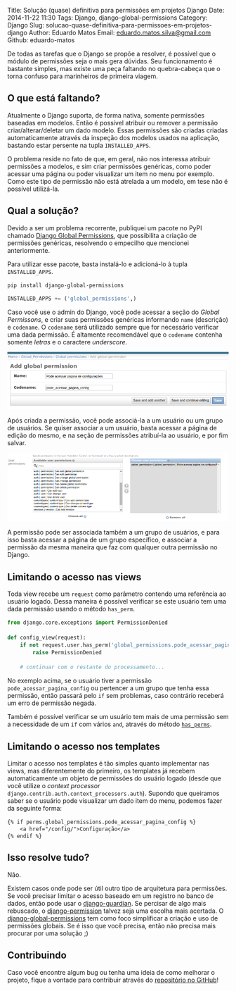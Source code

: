 Title: Solução (quase) definitiva para permissões em projetos Django
Date: 2014-11-22 11:30
Tags: Django, django-global-permissions
Category: Django
Slug: solucao-quase-definitiva-para-permissoes-em-projetos-django
Author: Eduardo Matos
Email: eduardo.matos.silva@gmail.com
Github: eduardo-matos

De todas as tarefas que o Django se propõe a resolver, é possível que o módulo de permissões seja o mais gera dúvidas. Seu funcionamento é bastante simples, mas existe uma peça faltando no quebra-cabeça que o torna confuso para marinheiros de primeira viagem.

## O que está faltando?

Atualmente o Django suporta, de forma nativa, somente permissões baseadas em modelos. Então é possível atribuir ou remover a permissão criar/alterar/deletar um dado modelo. Essas permissões são criadas criadas automaticamente através da inspeção dos modelos usados na aplicação, bastando estar persente na tupla `INSTALLED_APPS`.

O problema reside no fato de que, em geral, não nos interessa atribuir permissões a modelos, e sim criar permissões genéricas, como poder acessar uma página ou poder visualizar um item no menu por exemplo. Como este tipo de permissão não está atrelada a um modelo, em tese não é possível utilizá-la.

## Qual a solução?

Devido a ser um problema recorrente, publiquei um pacote no PyPI chamado [Django Global Permissions](https://pypi.python.org/pypi/django-global-permissions/0.1.0), que possibilita a criação de permissões genéricas, resolvendo o empecilho que mencionei anteriormente.

Para utilizar esse pacote, basta instalá-lo e adicioná-lo à tupla `INSTALLED_APPS`.

```
pip install django-global-permissions
```

```python
INSTALLED_APPS += ('global_permissions',)
```

Caso você use o admin do Django, você pode acessar a seção do *Global Permissons*, e criar suas permissões genéricas informando `name` (descrição) e `codename`. O `codename` será utilizado sempre que for necessário verificar uma dada permissão. É altamente recomendável que o `codename` contenha somente *letras* e o caractere *underscore*.

![Criando permissão](images/eduardo-matos/criando-permissao.png)

Após criada a permissão, você pode associá-la a um usuário ou um grupo de usuários. Se quiser associar a um usuário, basta acessar a página de edição do mesmo, e na seção de permissões atribuí-la ao usuário, e por fim salvar. 

![Permissões de usuário](images/eduardo-matos/permissao-de-usuario.png)

A permissão pode ser associada também a um grupo de usuários, e para isso basta acessar a página de um grupo específico, e associar a permissão da mesma maneira que faz com qualquer outra permissão no Django.

## Limitando o acesso nas views

Toda view recebe um `request` como parâmetro contendo uma referência ao usuário logado. Dessa maneira é possível verificar se este usuário tem uma dada permissão usando o método `has_perm`.

```python
from django.core.exceptions import PermissionDenied

def config_view(request):
    if not request.user.has_perm('global_permissions.pode_acessar_pagina_config'):
        raise PermissionDenied

    # continuar com o restante do processamento...
```

No exemplo acima, se o usuário tiver a permissão `pode_acessar_pagina_config` ou pertencer a um grupo que tenha essa permissão, então passará pelo `if` sem problemas, caso contrário receberá um erro de permissão negada.

Também é possível verificar se um usuário tem mais de uma permissão sem a necessidade de um `if` com vários `and`, através do método [`has_perms`](https://docs.djangoproject.com/en/dev/ref/contrib/auth/#django.contrib.auth.models.User.has_perms). 

## Limitando o acesso nos templates

Limitar o acesso nos templates é tão simples quanto implementar nas views, mas diferentemente do primeiro, os templates já recebem automaticamente um objeto de permissões do usuário logado (desde que você utilize o *context processor* `django.contrib.auth.context_processors.auth`). Supondo que queiramos saber se o usuário pode visualizar um dado item do menu, podemos fazer da seguinte forma:

```htmldjango
{% if perms.global_permissions.pode_acessar_pagina_config %}
    <a href="/config/">Configuração</a>
{% endif %}
```

## Isso resolve tudo?

Não.

Existem casos onde pode ser útil outro tipo de arquitetura para permissões. Se você precisar limitar o acesso baseado em um registro no banco de dados, então pode usar o [django-guardian](https://github.com/lukaszb/django-guardian). Se percisar de algo mais rebuscado, o [django-permission](https://github.com/lambdalisue/django-permission) talvez seja uma escolha mais acertada. O [django-global-permissions](https://github.com/eduardo-matos/django-global-permissions) tem como foco simplificar a criação e uso de permissões globais. Se é isso que você precisa, então não precisa mais procurar por uma solução ;)

## Contribuindo

Caso você encontre algum bug ou tenha uma ideia de como melhorar o projeto, fique a vontade para contribuir através do [repositório no GitHub](https://github.com/eduardo-matos/django-global-permissions)!
